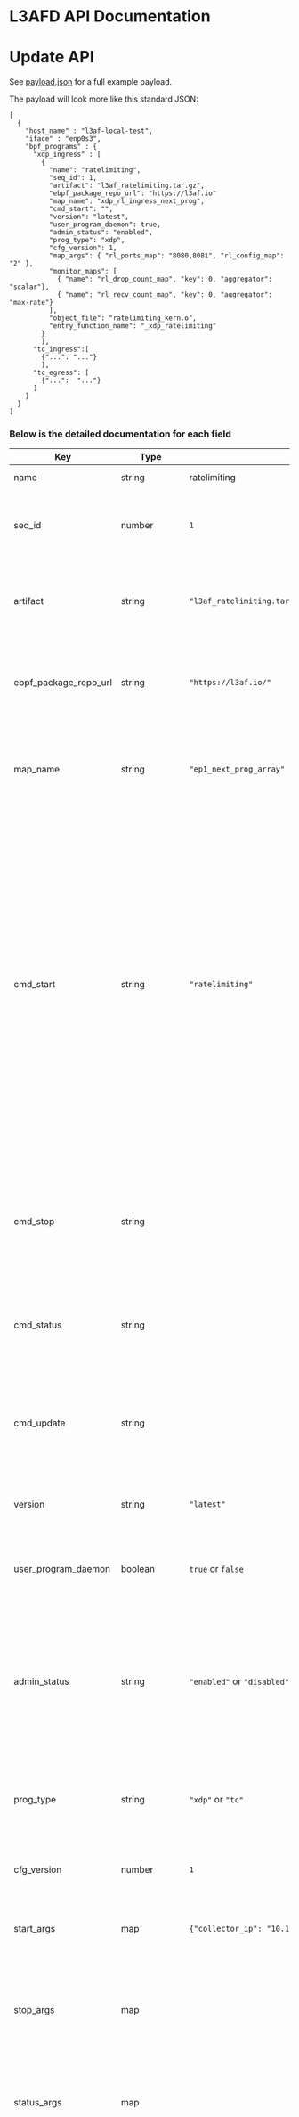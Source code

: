 # L3AFD API Documentation

# Update API

See [payload.json](https://github.com/l3af-project/l3af-arch/blob/main/dev_environment/cfg/payload.json) for a full example payload.

The payload will look more like this standard JSON:

```
[
  {
    "host_name" : "l3af-local-test",
    "iface" : "enp0s3",
    "bpf_programs" : {
      "xdp_ingress" : [
        {
          "name": "ratelimiting",
          "seq_id": 1,
          "artifact": "l3af_ratelimiting.tar.gz",
          "ebpf_package_repo_url": "https://l3af.io"
          "map_name": "xdp_rl_ingress_next_prog",
          "cmd_start": "",
          "version": "latest",
          "user_program_daemon": true,
          "admin_status": "enabled",
          "prog_type": "xdp",
          "cfg_version": 1,
          "map_args": { "rl_ports_map": "8080,8081", "rl_config_map": "2" },
          "monitor_maps": [
            { "name": "rl_drop_count_map", "key": 0, "aggregator": "scalar"},
            { "name": "rl_recv_count_map", "key": 0, "aggregator": "max-rate"}
          ],
          "object_file": "ratelimiting_kern.o",
          "entry_function_name": "_xdp_ratelimiting"
        }
        ],
      "tc_ingress":[
        {"...": "..."}
        ],
      "tc_egress": [
        {"...":  "..."}
      ]
    }
  }
]
```

### Below is the detailed documentation for each field

| Key                   | Type                                           | Example                                                        | Description                                                                                                                                                                                                                                                                                                          |
|-----------------------|------------------------------------------------|----------------------------------------------------------------|----------------------------------------------------------------------------------------------------------------------------------------------------------------------------------------------------------------------------------------------------------------------------------------------------------------------|
| name                  | string                                         | ratelimiting                                                   | Name of the BPF Program                                                                                                                                                                                                                                                                                              |
| seq_id                | number                                         | `1`                                                            | Position of the BPF program in the chain. Count starts at 1.                                                                                                                                                                                                                                                         |
| artifact              | string                                         | `"l3af_ratelimiting.tar.gz"`                                   | Userspace BPF program binary and kernel BPF program byte code in tar.gz format                                                                                                                                                                                                                                       |
| ebpf_package_repo_url | string                                         | `"https://l3af.io/"`                                           | eBPF package repository URL.  If it is not provided default URL is used.                                                                                                                                                                                                                                             |
| map_name              | string                                         | `"ep1_next_prog_array"`                                        | Chaining program map to pin to. This should match the BPF program code.                                                                                                                                                                                                                                              |
| cmd_start             | string                                         | `"ratelimiting"`                                               | The command used to start the userspace program. Usually the userspace program binary name. This userspace program can load bpf program (i.e. not loaded by l3afd) and execute custom logic. If the BPF program is loaded by userspace program then initial linking of BPF program should be handled by this program. |
| cmd_stop              | string                                         |                                                                | The command used stop the userspace program. This program should unlink the program and cleanup the BPF maps                                                                                                                                                                                                         |
| cmd_status            | string                                         |                                                                | The command used to get the status of the BPF program.                                                                                                                                                                                                                                                               |
| cmd_update            | string                                         |                                                                | The command used to start the program to update BPF maps dynamically. Usually the userspace program binary name.                                                                                                                                                                                                     |
| version               | string                                         | `"latest"`                                                     | The version of the BPF Program                                                                                                                                                                                                                                                                                       |
| user_program_daemon   | boolean                                        | `true` or `false`                                              | Whether the userspace program continues running after the BPF program is started                                                                                                                                                                                                                                     |
| admin_status          | string                                         | `"enabled"` or `"disabled"`                                    | This represents the program status. `"enabled"` means to be started if not running.  `"disabled"` means to be stopped if running                                                                                                                                                                                     |
| prog_type             | string                                         | `"xdp"` or `"tc"`                                              | Type of BPF program. Currently only XDP and TC network programs are supported.                                                                                                                                                                                                                                       |
| cfg_version           | number                                         | `1`                                                            | Payload version number                                                                                                                                                                                                                                                                                               |
| start_args            | map                                            | `{"collector_ip": "10.10.10.2", "verbose":"2"}`                | Argument list passed while starting the userspace program using cmd_start.                                                                                                                                                                                                                                           |
| stop_args             | map                                            |                                                                | Argument list passed while stopping the userspace program using cmd_stop.                                                                                                                                                                                                                                            |
| status_args           | map                                            |                                                                | Argument list passed while checking the running status of the user program using cmd_status.                                                                                                                                                                                                                         |
| map_args              | map                                            | `{"rl_config_map": "2", "rl_ports_map":"80,443"}`              | BPF map to be updated with the value provided in the config. This option can only be utilized when object file provided to load by l3afd.                                                                                                                                                                            |
| update_args           | map                                            |                                                                | Argument list passed while calling cmd_update to update the configuration BPF maps.  A program must have logic to parse the map argument and update the appropriate configuration maps for the BPF program.                                                                                                  |
| monitor_maps          | array of [monitor_maps](#monitor_maps) objects | `[{"name":"cl_drop_count_map","key":0,"aggregator":"scalar"}]` | The BPF maps to monitor for metrics and how to aggregate metrics information at each interval metrics are sampled. This option can only be utilized when object file provided to load by l3afd.                                                                                                                      |
| object_file           | string                                         | `ratelimiting_kern.o`                                          | The Object file containing BPF programs and maps, this option is needed to load BPF program from l3afd                                                                                                                                                                                                               |
| entry_function_name   | string                                         | `_xdp_ratelimiting`                                            | The BPF program entry function name, this option is needed to load BPF program from l3afd                                                                                                                                                                                                                            |

Note: `name`, `version`, the Linux distribution name, and `artifact` are
combined with the configured ebpf-repo URL into the path that is used to download
the artifact containing the BPF program. For example, if
`name="ratelimiting"`, `version="latest"`, and
`artifact="l3af_ratelimiting.tar.gz"` and L3AFD is running on Ubuntu 20.04.3
LTS (Focal Fossa), then we would look for the artifact at:

`http://{ebpf-repo configured in l3afd.cfg}/ratelimiting/latest/focal/l3af_ratelimiting.tar.gz`

## monitor_maps

|Key|Type|Example|Description|
|--- |--- |--- |--- |
|name|string|`"rl_drop_count_map"`|The name of the map where metrics are stored|
|key|number|0|The index in the map specified by `name` where metrics are stored|
|aggregator|string|scalar|The type of metrics aggregation to use for the configured metric sampling interval. Supported values are `"scalar"`, `"max-rate"`, and `"avg"`.|




# Add API 
The JSON is the same as for the Update API. Refer to above documentation.


# Delete API 

See [delete_payload.json](https://github.com/l3af-project/l3af-arch/blob/main/dev_environment/cfg/delete_payload.json) for a full example payload.

The payload will look more like this standard JSON:

```
[
    {
        "host_name": "l3af-local-test",
        "iface": "fakeif0",
        "bpf_programs": {
            "xdp_ingress": [
                "ratelimiting",
                "connection-limit"
            ],
            "tc_ingress": [
              "...",
              "..."
            ],
            "tc_egress": [
              "...", 
              "..."
            ]
        }
    }
]

```

### Below is the detailed documentation for each field

| FieldName     | Example       | Description                           |
| ------------- | ------------- |---------------------------------------|
| host_name | `"l3af-local-test"` | The host's name                       |
| iface | `"fakeif0"` | Interface name                        |
| bpf_programs | `""` | List of BPF program names             |
| xdp_ingress | `""` | Names of xdp ingress type BPF programs |
| tc_ingress | `""` | Names of tc ingress type BPF programs |
| tc_egress | `""` | Names of tc egress type BPF programs  |

